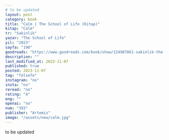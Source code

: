 ```yaml
---
# to be updated
layout: post
category: book
title: "Calm | The School of Life (Kitap)"
kitap: "Calm"
tr: "Sakinlik"
yazar: "The School of Life"
yil: "2023"
sayfa: "190"
goodreads: "https://www.goodreads.com/book/show/124987861-sakinlik-the-school-of-life-hayat-okulu--alain-de-botton-nc-l-nde-"
description: ""
last_modified_at: 2023-11-07
published: true
posted: 2023-11-07
tag: "felsefe"
instagram: "no"
insta: "no"
reread: "no"
rating: "4"
eng: ""
openai: "no"
num: "393"
publisher: "Artemis"
image: "/assets/new/calm.jpg"
---
```


to be updated
